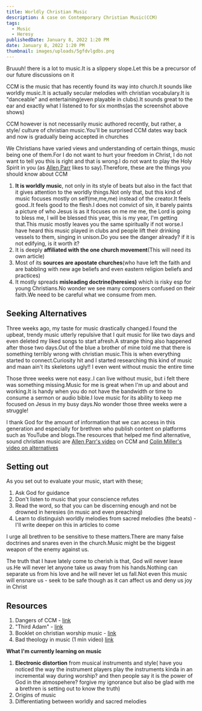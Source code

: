 ```yaml
---
title: Worldly Christian Music
description: A case on Contemporary Christian Music(CCM)
tags:
  - Music
  - Heresy
publishedDate: January 8, 2022 1:20 PM
date: January 8, 2022 1:20 PM
thumbnail: images/uploads/5gfdvlgdbs.png
---
```

Bruuuh! there is a lot to music.It is a slippery slope.Let this be a precursor of our future discussions on it

CCM is the music that has recently found its way into church.It sounds like worldly music.It is actually secular melodies with christian vocabulary.It is "danceable" and entertaining(even playable in clubs).It sounds great to the ear and exactly what I listened to for six months(as the screenshot above shows)

CCM  however is not necessarily music authored recently, but rather, a style/ culture of christian music.You'll be surprised CCM dates way back and now is gradually being accepted in churches

We Christians have varied views and understanding of certain things, music being one of them.For I do not want to hurt your freedom in Christ, I do not want to tell you this is right and that is wrong.I do not want to play the Holy Spirit in you (as [Allen Parr](https://www.youtube.com/user/thebeatagp) likes to say).Therefore, these are the things you should know about CCM

1. **It is worldly music**, not only in its style of beats but also in the fact that it gives attention to the worldly things.Not only that, but this kind of music focuses mostly on self(me,me,me) instead of the creator.It feels good..It feels good to the flesh.I does not convict of sin, it barely  paints a picture of who Jesus is as it focuses on me me me, the Lord is going to bless me, I will be blessed this year, this is my year, I'm getting that.This music mostly leaves you the same spiritually if not worse.I have heard this music played in clubs and people lift their drinking vessels to them, singing in unison.Do you see the danger already? if it is not edifying, is it worth it?
2. It is deeply **affiliated with the one church movement**(This will need its own article)
3. Most of its **sources are apostate churches**(who have left the faith and are babbling with new age beliefs and even eastern religion beliefs and practices)
4. It mostly spreads **misleading doctrine(heresies)** which is risky esp for young Christians.No wonder we see many composers confused on their faith.We need to be careful what we consume from men.

## Seeking Alternatives

Three weeks ago, my taste for music drastically changed.I found the upbeat, trendy music utterly repulsive that I quit music for like two days and  even deleted my liked songs to start afresh.A strange thing also happened after those two days.Out of the blue a brother of mine told me that there is something terribly wrong with christian music.This is when everything started to connect.Curiosity hit and I started researching this kind of music and maan ain't its skeletons ugly!! I even went without music the entire time

Those three weeks were not easy..I can live without music, but i felt there was something missing.Music for me is great when I'm up and about and working.It is handy when you do not have the bandwidth or time to consume a sermon or audio bible.I love music for its ability to keep me focused on Jesus in my busy days.No wonder those three weeks were a struggle!

I thank God for the amount of information that we can access in this generation and especially for brethren who publish content on platforms such as YouTube and blogs.The resources that helped me find alternative, sound christian music are [Allen Parr's video](https://www.youtube.com/watch?v=wi4RADE4zL0) on CCM and [Colin Miller's video on alternatives](https://www.youtube.com/watch?v=iI1ZApuG2Io)

## Setting out

As you set out to evaluate your music, start with these;

1. Ask God for guidance
2. Don't listen to music that your conscience refutes
3. Read the word, so that you can be discerning enough and not be drowned in heresies (in music and even preaching)
4. Learn to distinguish worldly melodies from sacred melodies (the beats) - I'll write deeper on this in articles to come

I urge all brethren to be sensitive to these matters.There are many false doctrines and snares even in the church.Music might be the biggest weapon of the enemy against us.

The truth that I have lately come to cherish is that, God will never leave us.He will never let anyone take us away from his hands.Nothing can separate us from his love and he will never let us fall.Not even this music will ensnare us - seek to be safe though as it can affect us  and deny us joy in Christ

## Resources

1. Dangers of CCM - [link](https://www.youtube.com/playlist?list=PLfiFUjkQFWzd8Nv3dSsezYviSvEHb1r2e)
2. "Third Adam" - [link](https://www.youtube.com/watch?v=pc7C0ZxDWUA&list=PLYltRndgBlAu-bP_2dLU24Ag-3SkrBHTe&index=4)
3. Booklet on christian worship music - [link](http://www.e-hope4all.info/media-eng/MusicAndWorshipWeb.pdf)
4. Bad theology in music (1 min video) [link](https://youtu.be/VAw_TQx-7rM)

**What I'm currently learning on music**

1. **Electronic distortion** from musical instruments and style( have you noticed the way the instrument players play the instruments kinda in an incremental way during worship? and then people say it is the power of God in the atmospehere? forgive my ignorance but also be glad with me a brethren is setting out to know the truth)
2. Origins of music
3. Differentiating between worldly and sacred melodies